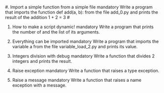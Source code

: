 #. Import a simple function from a simple file
mandatory
Write a program that imports the function def add(a, b): from the file add_0.py and prints the result of the addition 1 + 2 = 3 #

1. How to make a script dynamic!
   mandatory
   Write a program that prints the number of and the list of its arguments.

2. Everything can be imported
   mandatory
   Write a program that imports the variable a from the file variable_load_2.py and prints its value.

3. Integers division with debug
   mandatory
   Write a function that divides 2 integers and prints the result.

4. Raise exception
   mandatory
   Write a function that raises a type exception.

5. Raise a message
   mandatory
   Write a function that raises a name exception with a message.
